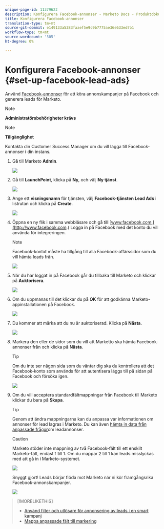 ```yaml
---
unique-page-id: 11379622
description: Konfigurera Facebook-annonser - Marketo Docs - Produktdokumentation
title: Konfigurera Facebook-annonser
translation-type: tm+mt
source-git-commit: e149133a5383faaef5e9c9b7775ae36e633ed7b1
workflow-type: tm+mt
source-wordcount: '305'
ht-degree: 0%

---
```



# Konfigurera Facebook-annonser {#set-up-facebook-lead-ads}

Använd [Facebook-annonser](https://www.facebook.com/business/a/lead-ads) för att köra annonskampanjer på Facebook och generera leads för Marketo.

>[!NOTE]
>
>**Administratörsbehörigheter krävs**

>[!NOTE]
>
>**Tillgänglighet**
>
>Kontakta din Customer Success Manager om du vill lägga till Facebook-annonser i din instans.

1. Gå till Marketo **Admin**.

   ![](assets/image2016-11-29-10-3a50-3a29.png)

1. Gå till **LaunchPoint**, klicka på **Ny,** och välj **Ny tjänst**.

   ![](assets/image2016-11-29-10-3a51-3a11.png)

1. Ange ett **visningsnamn** för tjänsten, välj **Facebook-tjänsten Lead Ads** i listrutan och klicka på **Create**.

   ![](assets/image2016-11-29-10-3a51-3a47.png)

1. Öppna en ny flik i samma webbläsare och gå till [www.facebook.com.](http://www.facebook.com.) Logga in på Facebook med det konto du vill använda för integreringen.

   >[!NOTE]
   >
   >Facebook-kontot måste ha tillgång till alla Facebook-affärssidor som du vill hämta leads från.

   ![](assets/image2016-11-29-10-3a52-3a29.png)

1. När du har loggat in på Facebook går du tillbaka till Marketo och klickar på **Auktorisera**.

   ![](assets/image2016-11-29-10-3a52-3a51.png)

1. Om du uppmanas till det klickar du på **OK** för att godkänna Marketo-appinstallationen på Facebook.

   ![](assets/image2016-11-29-10-3a56-3a3.png)

1. Du kommer att märka att du nu är auktoriserad. Klicka på **Nästa**.

   ![](assets/image2016-11-29-10-3a56-3a28.png)

1. Markera den eller de sidor som du vill att Marketto ska hämta Facebook-annonser från och klicka på **Nästa**.

   >[!TIP]
   >
   >Om du inte ser någon sida som du väntar dig ska du kontrollera att det Facebook-konto som används för att autentisera läggs till på sidan på Facebook och försöka igen.

   ![](assets/image2016-11-29-10-3a58-3a36.png)

1. Om du vill acceptera standardfältmappningar från Facebook till Marketo klickar du bara på **Skapa**.

   >[!TIP]
   >
   >Genom att ändra mappningarna kan du anpassa var informationen om annonser för lead lagras i Marketo. Du kan även [hämta in data från anpassade frågor](set-up-facebook-lead-ads/map-custom-fields-to-marketo.md)om leadannonser.

   >[!CAUTION]
   >
   >Marketo stöder inte mappning av två Facebook-fält till ett enskilt Marketo-fält, endast 1 till 1. Om du mappar 2 till 1 kan leads misslyckas med att gå in i Marketo-systemet.

   ![](assets/image2016-11-29-11-3a0-3a2.png)

   Snyggt gjort! Leads börjar flöda mot Marketo när ni kör framgångsrika Facebook-annonskampanjer.

   ![](assets/image2016-11-29-12-3a32-3a54.png)

>[!MORELIKETHIS]
>
>* [Använd filter och utlösare för annonsering av leads i en smart kampanj](use-lead-ads-filters-and-triggers-in-a-smart-campaign.md)
>* [Mappa anpassade fält till markering](set-up-facebook-lead-ads/map-custom-fields-to-marketo.md)

>



